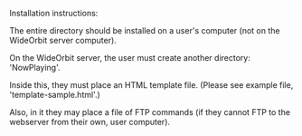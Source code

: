 Installation instructions:

The entire directory should be installed on a user's computer (not on the WideOrbit server computer).

On the WideOrbit server, the user must create another directory: 'NowPlaying'.

Inside this, they must place an HTML template file. (Please see example file, 'template-sample.html'.)

Also, in it they may place a file of FTP commands (if they cannot FTP to the webserver from their own, user computer).


